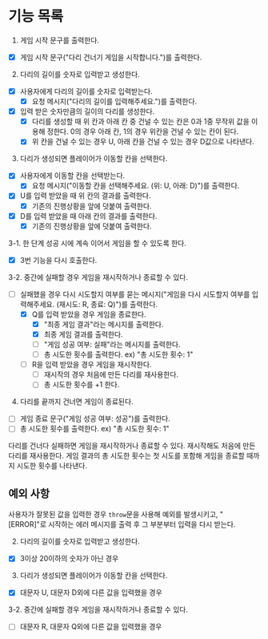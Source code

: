 # 기능 목록

1. 게임 시작 문구를 출력한다.

- [x] 게임 시작 문구("다리 건너기 게임을 시작합니다.")를 출력한다.

2. 다리의 길이를 숫자로 입력받고 생성한다.

- [x] 사용자에게 다리의 길이를 숫자로 입력받는다.
  - [x] 요청 메시지("다리의 길이를 입력해주세요.")를 출력한다.
- [x] 입력 받은 숫자만큼의 길이의 다리를 생성한다.
  - [x] 다리를 생성할 때 위 칸과 아래 칸 중 건널 수 있는 칸은 0과 1중 무작위 값을 이용해 정한다. 0의 경우 아래 칸, 1의 경우 위칸을 건널 수 있는 칸이 된다.
  - [x] 위 칸을 건널 수 있는 경우 U, 아래 칸을 건널 수 있는 경우 D값으로 나타낸다.

3. 다리가 생성되면 플레이어가 이동할 칸을 선택한다.

- [x] 사용자에게 이동할 칸을 선택받는다.
  - [x] 요청 메시지("이동할 칸을 선택해주세요. (위: U, 아래: D)")를 출력한다.
- [x] U를 입력 받았을 때 위 칸의 결과를 출력한다.
  - [x] 기존의 진행상황을 앞에 덧붙여 출력한다.
- [x] D를 입력 받았을 때 아래 칸의 결과를 출력한다.
  - [x] 기존의 진행상황을 앞에 덧붙여 출력한다.

3-1. 한 단계 성공 시에 계속 이어서 게임을 할 수 있도록 한다.

- [x] 3번 기능을 다시 호출한다.

3-2. 중간에 실패할 경우 게임을 재시작하거나 종료할 수 있다.

- [ ] 실패했을 경우 다시 시도할지 여부를 묻는 메시지("게임을 다시 시도할지 여부를 입력해주세요. (재시도: R, 종료: Q)")를 출력한다.
  - [x] Q를 입력 받았을 경우 게임을 종료한다.
    - [x] "최종 게임 결과"라는 메시지를 출력한다.
    - [x] 최종 게임 결과를 출력한다.
    - [ ] "게임 성공 여부: 실패"라는 메시지를 출력한다.
    - [ ] 총 시도한 횟수를 출력한다. ex) "총 시도한 횟수: 1"
  - [ ] R을 입력 받았을 경우 게임을 재시작한다.
    - [ ] 재시작의 경우 처음에 만든 다리를 재사용한다.
    - [ ] 총 시도한 횟수를 +1 한다.

4. 다리를 끝까지 건너면 게임이 종료된다.

- [ ] 게임 종료 문구("게임 성공 여부: 성공")를 출력한다.
- [ ] 총 시도한 횟수를 출력한다. ex) "총 시도한 횟수: 1"

다리를 건너다 실패하면 게임을 재시작하거나 종료할 수 있다.
재시작해도 처음에 만든 다리를 재사용한다.
게임 결과의 총 시도한 횟수는 첫 시도를 포함해 게임을 종료할 때까지 시도한 횟수를 나타낸다.

## 예외 사항

사용자가 잘못된 값을 입력한 경우 `throw`문을 사용해 예외를 발생시키고, "[ERROR]"로 시작하는 에러 메시지를 출력 후 그 부분부터 입력을 다시 받는다.

2. 다리의 길이를 숫자로 입력받고 생성한다.

- [x] 3이상 20이하의 숫자가 아닌 경우

3. 다리가 생성되면 플레이어가 이동할 칸을 선택한다.

- [x] 대문자 U, 대문자 D외에 다른 값을 입력했을 경우

3-2. 중간에 실패할 경우 게임을 재시작하거나 종료할 수 있다.

- [ ] 대문자 R, 대문자 Q외에 다른 값을 입력했을 경우
